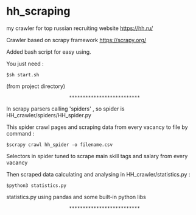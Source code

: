 # hh_scraping

my crawler for top russian recruiting website https://hh.ru/

Crawler based on scrapy framework https://scrapy.org/


Added bash script for easy using.

You just need :

    $sh start.sh

(from project directory)

                           **************************     
                                
In scrapy parsers calling 'spiders' , so spider is HH_crawler/spiders/HH_spider.py

This spider crawl pages and scraping data from every vacancy to file by command : 

    $scrapy crawl hh_spider -o filename.csv

Selectors in spider tuned to scrape main skill tags and salary from every vacancy

Then scraped data calculating and analysing in HH_crawler/statistics.py :

    $python3 statistics.py

statistics.py using pandas and some built-in python libs
                           
                           **************************
                        

